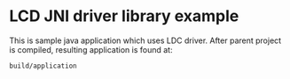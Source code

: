 # LCD JNI driver library example

This is sample java application which uses LDC driver.
After parent project is compiled, resulting application is found at:
```
build/application
```
